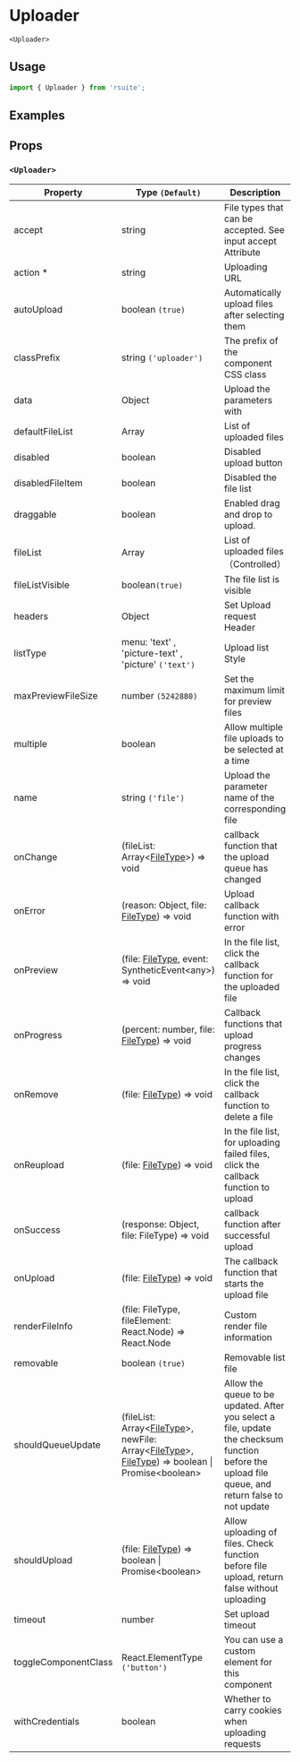 # Uploader

`<Uploader>`

## Usage

```js
import { Uploader } from 'rsuite';
```

## Examples

<!--{demo}-->

## Props

### `<Uploader>`

| Property             | Type `(Default)`                                                                                                                       | Description                                                                                                                                       |
| -------------------- | -------------------------------------------------------------------------------------------------------------------------------------- | ------------------------------------------------------------------------------------------------------------------------------------------------- |
| accept               | string                                                                                                                                 | File types that can be accepted. See input accept Attribute                                                                                       |
| action \*            | string                                                                                                                                 | Uploading URL                                                                                                                                     |
| autoUpload           | boolean `(true)`                                                                                                                       | Automatically upload files after selecting them                                                                                                   |
| classPrefix          | string `('uploader')`                                                                                                                  | The prefix of the component CSS class                                                                                                             |
| data                 | Object                                                                                                                                 | Upload the parameters with                                                                                                                        |
| defaultFileList      | Array<FileType>                                                                                                                        | List of uploaded files                                                                                                                            |
| disabled             | boolean                                                                                                                                | Disabled upload button                                                                                                                            |
| disabledFileItem     | boolean                                                                                                                                | Disabled the file list                                                                                                                            |
| draggable            | boolean                                                                                                                                | Enabled drag and drop to upload.                                                                                                                  |
| fileList             | Array<FileType>                                                                                                                        | List of uploaded files （Controlled）                                                                                                             |
| fileListVisible      | boolean`(true)`                                                                                                                        | The file list is visible                                                                                                                          |
| headers              | Object                                                                                                                                 | Set Upload request Header                                                                                                                         |
| listType             | menu: 'text' , 'picture-text' , 'picture' `('text')`                                                                                   | Upload list Style                                                                                                                                 |
| maxPreviewFileSize   | number `(5242880)`                                                                                                                     | Set the maximum limit for preview files                                                                                                           |
| multiple             | boolean                                                                                                                                | Allow multiple file uploads to be selected at a time                                                                                              |
| name                 | string `('file')`                                                                                                                      | Upload the parameter name of the corresponding file                                                                                               |
| onChange             | (fileList: Array<[FileType](#types)>) => void                                                                                          | callback function that the upload queue has changed                                                                                               |
| onError              | (reason: Object, file: [FileType](#types)) => void                                                                                     | Upload callback function with error                                                                                                               |
| onPreview            | (file: [FileType](#types), event: SyntheticEvent&lt;any&gt;) => void                                                                   | In the file list, click the callback function for the uploaded file                                                                               |
| onProgress           | (percent: number, file: [FileType](#types)) => void                                                                                    | Callback functions that upload progress changes                                                                                                   |
| onRemove             | (file: [FileType](#types)) => void                                                                                                     | In the file list, click the callback function to delete a file                                                                                    |
| onReupload           | (file: [FileType](#types)) => void                                                                                                     | In the file list, for uploading failed files, click the callback function to upload                                                               |
| onSuccess            | (response: Object, file: FileType) => void                                                                                             | callback function after successful upload                                                                                                         |
| onUpload             | (file: [FileType](#types)) => void                                                                                                     | The callback function that starts the upload file                                                                                                 |
| renderFileInfo       | (file: FileType, fileElement: React.Node) => React.Node                                                                                | Custom render file information                                                                                                                    |
| removable            | boolean `(true)`                                                                                                                       | Removable list file                                                                                                                               |
| shouldQueueUpdate    | (fileList: Array<[FileType](#types)>, newFile: Array<[FileType](#types)>, [FileType](#types)) => boolean &#124; Promise&lt;boolean&gt; | Allow the queue to be updated. After you select a file, update the checksum function before the upload file queue, and return false to not update |
| shouldUpload         | (file: [FileType](#types)) => boolean &#124; Promise&lt;boolean&gt;                                                                    | Allow uploading of files. Check function before file upload, return false without uploading                                                       |
| timeout              | number                                                                                                                                 | Set upload timeout                                                                                                                                |
| toggleComponentClass | React.ElementType `('button')`                                                                                                         | You can use a custom element for this component                                                                                                   |
| withCredentials      | boolean                                                                                                                                | Whether to carry cookies when uploading requests                                                                                                  |

